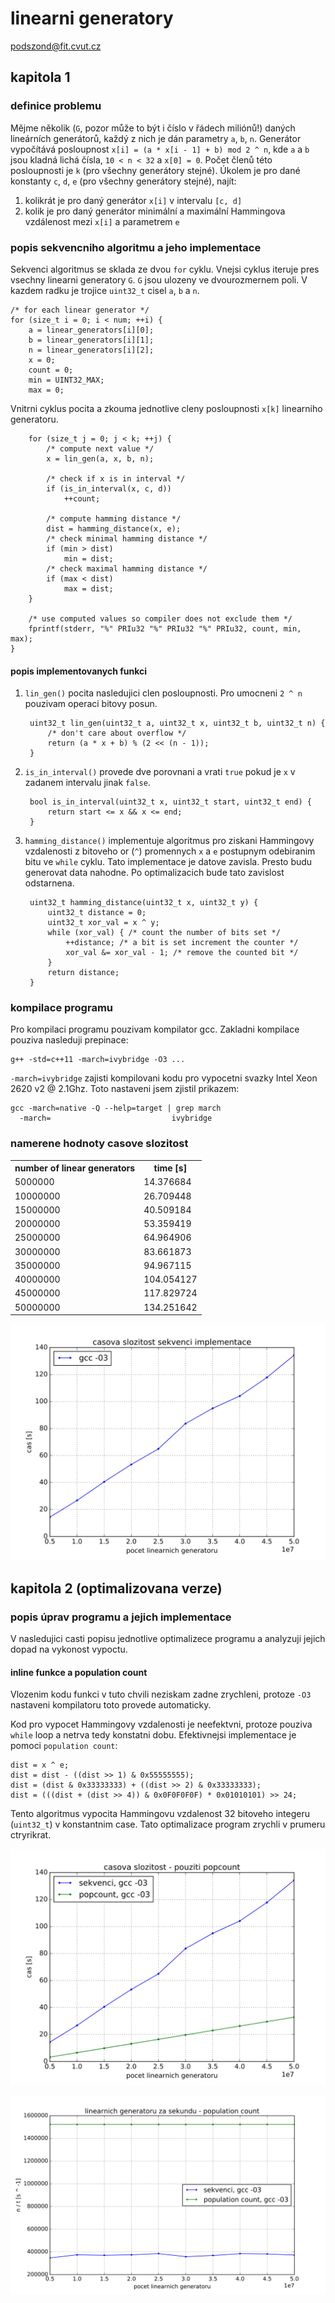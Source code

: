 linearni generatory
===================

<podszond@fit.cvut.cz>

kapitola 1
----------

### definice problemu ###

Mějme několik (`G`, pozor může to být i číslo v řádech miliónů!) daných
lineárních generátorů, každý z nich je dán parametry `a`, `b`, `n`. Generátor
vypočítává posloupnost `x[i] = (a * x[i - 1] + b) mod 2 ^ n`, kde `a` a `b`
jsou kladná lichá čísla, `10 < n < 32` a `x[0] = 0`. Počet členů této
posloupnosti je `k` (pro všechny generátory stejné). Úkolem je pro dané
konstanty `c`, `d`, `e` (pro všechny generátory stejné), najít:

1. kolikrát je pro daný generátor `x[i]` v intervalu `[c, d]`
2. kolik je pro daný generátor minimální a maximální Hammingova vzdálenost
    mezi `x[i]` a parametrem `e`

### popis sekvencniho algoritmu a jeho implementace ###

Sekvenci algoritmus se sklada ze dvou `for` cyklu. Vnejsi cyklus iteruje
pres vsechny linearni generatory `G`. `G` jsou ulozeny ve
dvourozmernem poli. V kazdem radku je trojice `uint32_t` cisel `a`, `b` a
`n`.

    /* for each linear generator */
    for (size_t i = 0; i < num; ++i) {
        a = linear_generators[i][0];
        b = linear_generators[i][1];
        n = linear_generators[i][2];
        x = 0;
        count = 0;
        min = UINT32_MAX;
        max = 0;

Vnitrni cyklus pocita a zkouma jednotlive cleny posloupnosti `x[k]`
linearniho generatoru.

        for (size_t j = 0; j < k; ++j) {
            /* compute next value */
            x = lin_gen(a, x, b, n);

            /* check if x is in interval */
            if (is_in_interval(x, c, d))
                ++count;

            /* compute hamming distance */
            dist = hamming_distance(x, e);
            /* check minimal hamming distance */
            if (min > dist)
                min = dist;
            /* check maximal hamming distance */
            if (max < dist)
                max = dist;
        }

        /* use computed values so compiler does not exclude them */
        fprintf(stderr, "%" PRIu32 "%" PRIu32 "%" PRIu32, count, min, max);
    }

#### popis implementovanych funkci ####

1. `lin_gen()` pocita nasledujici clen posloupnosti. Pro umocneni
    `2 ^ n` pouzivam operaci bitovy posun.

        uint32_t lin_gen(uint32_t a, uint32_t x, uint32_t b, uint32_t n) {
            /* don't care about overflow */
            return (a * x + b) % (2 << (n - 1));
        }

2. `is_in_interval()` provede dve porovnani a vrati `true`
    pokud je `x` v zadanem intervalu jinak `false`.

        bool is_in_interval(uint32_t x, uint32_t start, uint32_t end) {
            return start <= x && x <= end;
        }

3. `hamming_distance()` implementuje algoritmus pro ziskani
    Hammingovy vzdalenosti z bitoveho or (`^`) promennych `x` a `e`
    postupnym odebiranim bitu ve `while` cyklu. Tato implementace je datove
    zavisla. Presto budu generovat data nahodne. Po optimalizacich bude
    tato zavislost odstarnena.

        uint32_t hamming_distance(uint32_t x, uint32_t y) {
            uint32_t distance = 0;
            uint32_t xor_val = x ^ y;
            while (xor_val) { /* count the number of bits set */
                ++distance; /* a bit is set increment the counter */
                xor_val &= xor_val - 1; /* remove the counted bit */
            }
            return distance;
        }

### kompilace programu ###

Pro kompilaci programu pouzivam kompilator gcc. Zakladni kompilace pouziva
nasleduji prepinace:

    g++ -std=c++11 -march=ivybridge -O3 ...

`-march=ivybridge` zajisti kompilovani kodu pro vypocetni svazky Intel Xeon
2620 v2 @ 2.1Ghz. Toto nastaveni jsem zjistil prikazem:

    gcc -march=native -Q --help=target | grep march
      -march=                           ivybridge

### namerene hodnoty casove slozitost ###

<table>
    <tr>
        <th>number of linear generators</th><th>time [s]</th>
    </tr>
    <tr>
        <td>5000000</td><td>14.376684</td>
    </tr>
    <tr>
        <td>10000000</td><td>26.709448</td>
    </tr>
    <tr>
        <td>15000000</td><td>40.509184</td>
    </tr>
    <tr>
        <td>20000000</td><td>53.359419</td>
    </tr>
    <tr>
        <td>25000000</td><td>64.964906</td>
    </tr>
    <tr>
        <td>30000000</td><td>83.661873</td>
    </tr>
    <tr>
        <td>35000000</td><td>94.967115</td>
    </tr>
    <tr>
        <td>40000000</td><td>104.054127</td>
    </tr>
    <tr>
        <td>45000000</td><td>117.829724</td>
    </tr>
    <tr>
        <td>50000000</td><td>134.251642</td>
    </tr>
</table>

![casova slozitost sekvencni implementace](img/seq.svg)

kapitola 2 (optimalizovana verze)
---------------------------------

### popis úprav programu a jejich implementace ###

V nasledujici casti popisu jednotlive optimalizece programu a analyzuji jejich
dopad na vykonost vypoctu.

#### inline funkce a population count ####

Vlozenim kodu funkci v tuto chvili neziskam zadne zrychleni, protoze `-O3`
nastaveni kompilatoru toto provede automaticky.

Kod pro vypocet Hammingovy vzdalenosti je neefektvni, protoze pouziva
`while` loop a netrva tedy konstatni dobu. Efektivnejsi implementace je
pomoci `population count`:

    dist = x ^ e;
    dist = dist - ((dist >> 1) & 0x55555555);
    dist = (dist & 0x33333333) + ((dist >> 2) & 0x33333333);
    dist = (((dist + (dist >> 4)) & 0x0F0F0F0F) * 0x01010101) >> 24;

Tento algoritmus vypocita Hammingovu vzdalenost 32 bitoveho integeru
(`uint32_t`) v konstantnim case. Tato optimalizace program zrychli v prumeru
ctryrikrat.

![population count](img/opt-popcount.svg)

![population count - per second](img/opt-popcount-per-s.svg)
